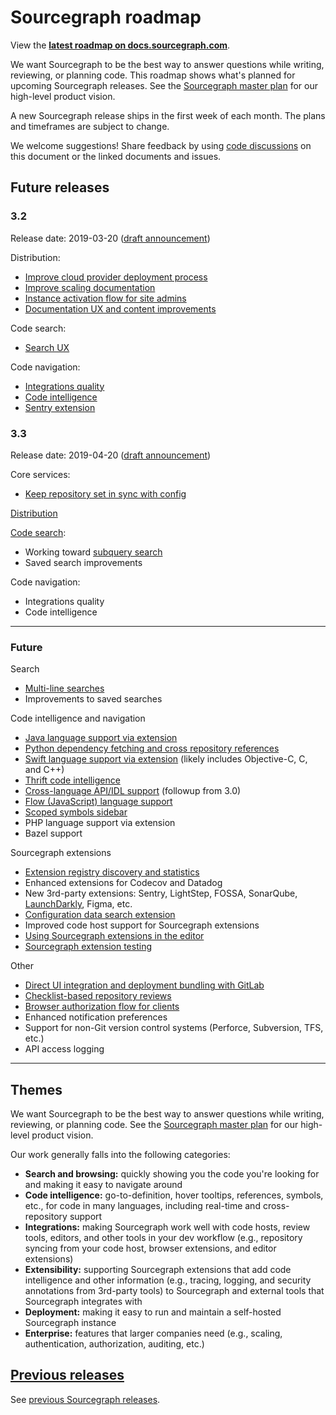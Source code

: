# Sourcegraph roadmap

<aside class="note visible-product"><p>View the <strong><a href="https://docs.sourcegraph.com/dev/roadmap">latest roadmap on docs.sourcegraph.com</a></strong>.</p></aside>

We want Sourcegraph to be the best way to answer questions while writing, reviewing, or planning code. This roadmap shows what's planned for upcoming Sourcegraph releases. See the [Sourcegraph master plan](https://about.sourcegraph.com/plan) for our high-level product vision.

A new Sourcegraph release ships in the first week of each month. The plans and timeframes are subject to change.

We welcome suggestions! Share feedback by using [code discussions](https://about.sourcegraph.com/blog/discuss-code-and-docs-in-repositories) on this document or the linked documents and issues.

## Future releases

### 3.2

Release date: 2019-03-20 ([draft announcement](https://docs.google.com/document/d/1LA_8puMeWpnREVrCadSjkRnUyjCNrieSY9PJlcL3UwY/edit))

Distribution:

- [Improve cloud provider deployment process](https://github.com/sourcegraph/sourcegraph/issues/2068)
- [Improve scaling documentation](https://github.com/sourcegraph/sourcegraph/issues/2019)
- [Instance activation flow for site admins](https://github.com/sourcegraph/sourcegraph/issues/2069)
- [Documentation UX and content improvements](https://github.com/sourcegraph/sourcegraph/issues/2023)

Code search:

- [Search UX](https://github.com/sourcegraph/sourcegraph/issues/2081)

Code navigation:

- [Integrations quality](https://github.com/sourcegraph/sourcegraph/issues/2380)
- [Code intelligence](https://github.com/sourcegraph/sourcegraph/issues/2452)
- [Sentry extension](https://github.com/sourcegraph/sourcegraph/issues/2628)

### 3.3

Release date: 2019-04-20 ([draft announcement](https://docs.google.com/document/d/19SsZ00UdA7WZFIXSCOaJVgP1Ngu7l8HgGeArT_iDbhg/edit))

Core services:

- [Keep repository set in sync with config](https://github.com/sourcegraph/sourcegraph/issues/2025)

[Distribution](https://github.com/sourcegraph/sourcegraph/issues/2809)

[Code search](https://github.com/sourcegraph/sourcegraph/issues/2740):

- Working toward [subquery search](https://github.com/sourcegraph/sourcegraph/issues/1005)
- Saved search improvements

Code navigation:

- Integrations quality
- Code intelligence


---

### Future

Search

- [Multi-line searches](https://github.com/sourcegraph/sourcegraph/issues/35)
- Improvements to saved searches

Code intelligence and navigation

- [Java language support via extension](https://github.com/sourcegraph/sourcegraph/issues/1400)
- [Python dependency fetching and cross repository references](https://github.com/sourcegraph/sourcegraph/issues/1401)
- [Swift language support via extension](https://github.com/sourcegraph/sourcegraph/issues/979) (likely includes Objective-C, C, and C++)
- [Thrift code intelligence](https://github.com/sourcegraph/sourcegraph/issues/669)
- [Cross-language API/IDL support](https://github.com/sourcegraph/sourcegraph/issues/981) (followup from 3.0)
- [Flow (JavaScript) language support](https://github.com/sourcegraph/sourcegraph/issues/982)
- [Scoped symbols sidebar](https://github.com/sourcegraph/sourcegraph/issues/1967)
- PHP language support via extension
- Bazel support

Sourcegraph extensions

- [Extension registry discovery and statistics](https://github.com/sourcegraph/sourcegraph/issues/980)
- Enhanced extensions for Codecov and Datadog
- New 3rd-party extensions: Sentry, LightStep, FOSSA, SonarQube, [LaunchDarkly](https://github.com/sourcegraph/sourcegraph/issues/1249), Figma, etc.
- [Configuration data search extension](https://github.com/sourcegraph/sourcegraph/issues/670)
- Improved code host support for Sourcegraph extensions
- [Using Sourcegraph extensions in the editor](https://github.com/sourcegraph/sourcegraph/issues/978)
- [Sourcegraph extension testing](https://github.com/sourcegraph/sourcegraph/issues/733)

Other

- [Direct UI integration and deployment bundling with GitLab](https://github.com/sourcegraph/sourcegraph/issues/1000)
- [Checklist-based repository reviews](https://github.com/sourcegraph/sourcegraph/issues/1526)
- [Browser authorization flow for clients](https://github.com/sourcegraph/sourcegraph/pull/528)
- Enhanced notification preferences
- Support for non-Git version control systems (Perforce, Subversion, TFS, etc.)
- API access logging

---

## Themes

We want Sourcegraph to be the best way to answer questions while writing, reviewing, or planning code. See the [Sourcegraph master plan](https://about.sourcegraph.com/plan) for our high-level product vision.

Our work generally falls into the following categories:

- **Search and browsing:** quickly showing you the code you're looking for and making it easy to navigate around
- **Code intelligence:** go-to-definition, hover tooltips, references, symbols, etc., for code in many languages, including real-time and cross-repository support
- **Integrations:** making Sourcegraph work well with code hosts, review tools, editors, and other tools in your dev workflow (e.g., repository syncing from your code host, browser extensions, and editor extensions)
- **Extensibility:** supporting Sourcegraph extensions that add code intelligence and other information (e.g., tracing, logging, and security annotations from 3rd-party tools) to Sourcegraph and external tools that Sourcegraph integrates with
- **Deployment:** making it easy to run and maintain a self-hosted Sourcegraph instance
- **Enterprise:** features that larger companies need (e.g., scaling, authentication, authorization, auditing, etc.)

## [Previous releases](previous_releases.md)

See [previous Sourcegraph releases](previous_releases.md).


<!--

Prior art:

https://about.gitlab.com/direction
https://docs.microsoft.com/en-us/visualstudio/productinfo/vs-roadmap

-->
